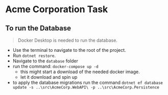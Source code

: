 # Acme Corporation Task

## To run the Database
> Docker Desktop is needed to run the database.

- Use the terminal to navigate to the root of the project.
- Run `dotnet restore`.
- Navigate to the `database` folder 
- run the command: `docker-compose up -d`
  - this might start a download of the needed docker image. 
  - let it download and spin up
- to apply the database migrations run the command `dotnet ef database update -s ..\src\AcmeCorp.WebAPI\ -p ..\src\AcmeCorp.Persistence`